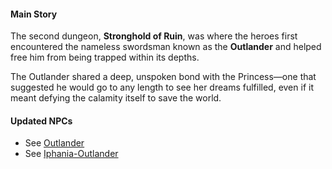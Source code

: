 <!-- title: Lore Summary -->
<!-- status: None -->

#### Main Story

The second dungeon, **Stronghold of Ruin**, was where the heroes first encountered the nameless swordsman known as the **Outlander** and helped free him from being trapped within its depths.

The Outlander shared a deep, unspoken bond with the Princess—one that suggested he would go to any length to see her dreams fulfilled, even if it meant defying the calamity itself to save the world.

#### Updated NPCs

- See [Outlander](#node:outlander)
- See [Iphania-Outlander](#edge:iphania-outlander)
